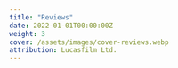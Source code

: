 ```yaml
---
title: "Reviews"
date: 2022-01-01T00:00:00Z
weight: 3
cover: /assets/images/cover-reviews.webp
attribution: Lucasfilm Ltd.
---
```

